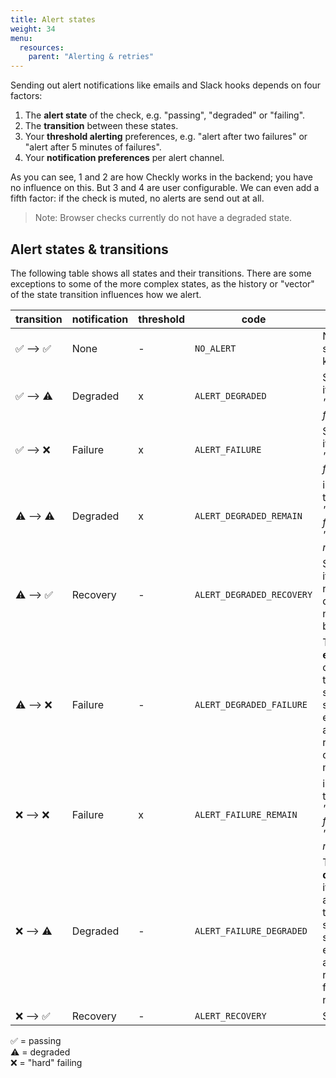 ```yaml
---
title: Alert states
weight: 34
menu:
  resources:
    parent: "Alerting & retries"
---
```


Sending out alert notifications like emails and Slack hooks depends on four factors:

1. The **alert state** of the check, e.g. "passing", "degraded" or "failing".
2. The **transition** between these states.
3. Your **threshold alerting** preferences, e.g. "alert after two failures" or "alert after 5 minutes of failures".
4. Your **notification preferences** per alert channel.

As you can see, 1 and 2 are how Checkly works in the backend; you have no influence on this. But 3 and 4 are user configurable.
We can even add a fifth factor: if the check is muted, no alerts are send out at all.

> Note: Browser checks currently do not have a degraded state.

## Alert states & transitions

The following table shows all states and their transitions. There are some exceptions to some of the more complex states, 
as the history or "vector" of the state transition influences how we alert.

| transition | notification | threshold  | code | notes |
|------------|----------|--------------|-------|-----------|
✅ --> ✅ | None |-|`NO_ALERT`| Nothing to see here, keep moving|   
✅ --> ⚠️ | Degraded | x|`ALERT_DEGRADED`|Send directly, if threshold is *"alert after 1 failure"*|
✅ --> ❌ | Failure  |x |`ALERT_FAILURE`|Send directly, if threshold is *"alert after 1 failure"*|
⚠️ --> ⚠️ | Degraded|x |`ALERT_DEGRADED_REMAIN` |i.e. when threshold is *"alert after 2 failures"* or *"after 5 minutes"*| 
⚠️ --> ✅ | Recovery |-|`ALERT_DEGRADED_RECOVERY`|Send but only if you received a degraded notification before|
⚠️ --> ❌ | Failure |-|`ALERT_DEGRADED_FAILURE`|This is an **escalation**, it overrides any threshold setting. We send this even if you already received degraded notifications| 
❌ --> ❌ | Failure | x|`ALERT_FAILURE_REMAIN` |i.e. when threshold is *"alert after 2 failures"* or *"after 5 minutes"*|
❌ --> ⚠️ | Degraded  |-|`ALERT_FAILURE_DEGRADED`|This is a **deescalation**, it overrides any thresholds settings. We send this even if you already received failure notifications|
❌️ --> ✅ | Recovery |-|`ALERT_RECOVERY`|Send directly|

✅  = passing  
⚠️  = degraded  
❌  = "hard" failing  
